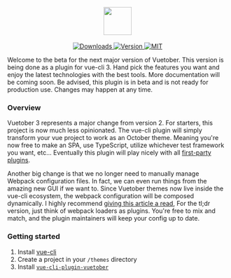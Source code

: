 <p align="center">
    <img height="64px" src="http://i.imgur.com/Ia3H0Ae.png" /><br />
    <br />
    <a href="https://www.npmtrends.com/vue-cli-plugin-vuetober">
        <img src="https://img.shields.io/npm/dt/vue-cli-plugin-vuetober.svg" alt="Downloads" />
    </a>
    <a href="https://www.npmjs.com/package/vue-cli-plugin-vuetober">
        <img src="https://img.shields.io/npm/v/vue-cli-plugin-vuetober.svg" alt="Version" />
    </a>
    <a href="https://github.com/scottbedard/oc-vuetober-theme/blob/master/LICENSE">
        <img src="https://img.shields.io/badge/license-MIT-blue.svg" alt="MIT" />
    </a>
</p>

Welcome to the beta for the next major version of Vuetober. This version is being done as a plugin for vue-cli 3. Hand pick the features you want and enjoy the latest technologies with the best tools. More documentation will be coming soon. Be advised, this plugin is in beta and is not ready for production use. Changes may happen at any time.

### Overview

Vuetober 3 represents a major change from version 2. For starters, this project is now much less opinionated. The vue-cli plugin will simply transform your vue project to work as an October theme. Meaning you're now free to make an SPA, use TypeScript, utilize whichever test framework you want, etc... Eventually this plugin will play nicely with all [first-party plugins](https://github.com/vuejs/vue-cli/tree/dev/packages/%40vue).

Another big change is that we no longer need to manually manage Webpack configuration files. In fact, we can even run things from the amazing new GUI if we want to. Since Vuetober themes now live inside the vue-cli ecosystem, the webpack configuration will be composed dynamically. I highly recommend [giving this article a read](https://medium.com/the-vue-point/vue-cli-3-0-is-here-c42bebe28fbb), For the tl;dr version, just think of webpack loaders as plugins. You're free to mix and match, and the plugin maintainers will keep your config up to date.

### Getting started

1. Install [vue-cli](https://cli.vuejs.org/guide/installation.html)
2. Create a project in your `/themes` directory
3. Install [`vue-cli-plugin-vuetober`](https://www.npmjs.com/package/vue-cli-plugin-vuetober)
